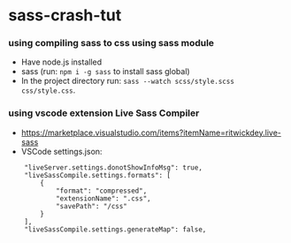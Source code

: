 # sass-crash-tut

### using compiling sass to css using sass module
- Have node.js installed
- sass (run: `npm i -g sass` to install sass global)
- In the project directory run: `sass --watch scss/style.scss css/style.css`.

### using vscode extension Live Sass Compiler
- https://marketplace.visualstudio.com/items?itemName=ritwickdey.live-sass
- VSCode settings.json:
```
    "liveServer.settings.donotShowInfoMsg": true,
    "liveSassCompile.settings.formats": [
        {
            "format": "compressed",
            "extensionName": ".css",
            "savePath": "/css"
        }
    ],
    "liveSassCompile.settings.generateMap": false,
```
